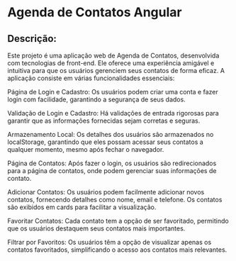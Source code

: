 # Agenda de Contatos Angular
## Descrição:

Este projeto é uma aplicação web de Agenda de Contatos, desenvolvida com tecnologias de front-end. Ele oferece uma experiência amigável e intuitiva para que os usuários gerenciem seus contatos de forma eficaz. A aplicação consiste em várias funcionalidades essenciais:

Página de Login e Cadastro: Os usuários podem criar uma conta e fazer login com facilidade, garantindo a segurança de seus dados.

Validação de Login e Cadastro: Há validações de entrada rigorosas para garantir que as informações fornecidas sejam corretas e seguras.

Armazenamento Local: Os detalhes dos usuários são armazenados no localStorage, garantindo que eles possam acessar seus contatos a qualquer momento, mesmo após fechar o navegador.

Página de Contatos: Após fazer o login, os usuários são redirecionados para a página de contatos, onde podem gerenciar suas informações de contato.

Adicionar Contatos: Os usuários podem facilmente adicionar novos contatos, fornecendo detalhes como nome, email e telefone. Os contatos são exibidos em cards para facilitar a visualização.

Favoritar Contatos: Cada contato tem a opção de ser favoritado, permitindo que os usuários destaquem seus contatos mais importantes.

Filtrar por Favoritos: Os usuários têm a opção de visualizar apenas os contatos favoritados, simplificando o acesso aos contatos mais relevantes.
